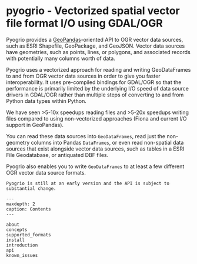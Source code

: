 # pyogrio - Vectorized spatial vector file format I/O using GDAL/OGR

Pyogrio provides a
[GeoPandas](https://github.com/geopandas/geopandas)-oriented API to OGR vector
data sources, such as ESRI Shapefile, GeoPackage, and GeoJSON. Vector data sources
have geometries, such as points, lines, or polygons, and associated records
with potentially many columns worth of data.

Pyogrio uses a vectorized approach for reading and writing GeoDataFrames to and
from OGR vector data sources in order to give you faster interoperability. It
uses pre-compiled bindings for GDAL/OGR so that the performance is primarily
limited by the underlying I/O speed of data source drivers in GDAL/OGR rather
than multiple steps of converting to and from Python data types within Python.

We have seen \>5-10x speedups reading files and \>5-20x speedups writing files
compared to using non-vectorized approaches (Fiona and current I/O support in
GeoPandas).

You can read these data sources into
`GeoDataFrames`, read just the non-geometry columns into Pandas `DataFrames`,
or even read non-spatial data sources that exist alongside vector data sources,
such as tables in a ESRI File Geodatabase, or antiquated DBF files.

Pyogrio also enables you to write `GeoDataFrames` to at least a few different
OGR vector data source formats.

```{warning}
Pyogrio is still at an early version and the API is subject to substantial change.
```

```{toctree}
---
maxdepth: 2
caption: Contents
---

about
concepts
supported_formats
install
introduction
api
known_issues
```
